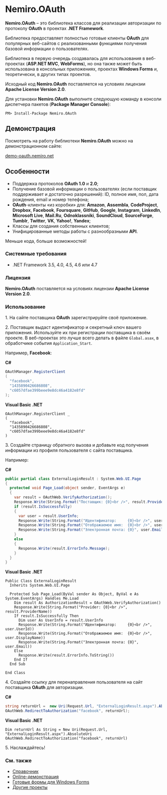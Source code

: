 # Nemiro.OAuth

**Nemiro.OAuth** – это библиотека классов для реализации авторизации по протоколу **OAuth** в проектах **.NET Framework**.

Библиотека предоставляет полностью готовые клиенты **OAuth** для популярных веб-сайтов с реализованными функциями получения базовой информации о пользователях.

Библиотека в первую очередь создавалась для использования в веб-проектах (**ASP.NET MVC**, **WebForms**), но она также может быть использована в консольных приложениях, проектах **Windows Forms** и, теоретически, в других типах проектов.

Исходный код **Nemiro.OAuth** поставляется на условиях лицензии **Apache License Version 2.0**.

Для установки **Nemiro.OAuth** выполните следующую команду в консоли диспетчера пакетов (**Package Manager Console**):

`PM> Install-Package Nemiro.OAuth`

## Демонстрация

Посмотреть на работу библиотеки **Nemiro.OAuth** можно на демонстрационном сайте:

[demo-oauth.nemiro.net](http://demo-oauth.nemiro.net/)

## Особенности

* Поддержка протоколов **OAuth 1.0** и **2.0**;
* Получение базовой информации о пользователях (если поставщик поддерживает и достаточно разрешений): ID, полное имя, пол, дата рождения, email и номер телефона;
* **OAuth**-клиенты «из коробки» для: 
  **Amazon**, **Assembla**, **CodeProject**, 
  **Dropbox**, **Facebook**, **Foursquare**, 
  **GitHub**, **Google**, **Instagram**, 
  **LinkedIn**, **Microsoft Live**, **Mail.Ru**, 
  **Odnoklassniki**, **SoundCloud**, **SourceForge**, 
  **Tumblr**, **Twitter**, **VK**, 
  **Yahoo!**, **Yandex**;
* Классы для создания собственных клиентов;
* Унифицированные методы работы с разнообразными **API**.

Меньше кода, больше возможностей!

### Системные требования

* .NET Framework 3.5, 4.0, 4.5, 4.6 или 4.7

### Лицензия

**Nemiro.OAuth** поставляется на условиях лицензии **Apache License Version 2.0**.

### Использование

1\. На сайте поставщика **OAuth** зарегистрируйте своё приложение.

2\. Поставщик выдаст идентификатор и секретный ключ вашего приложения. 
Используйте их при регистрации поставщика в своём проекте.
В веб-проектах это лучше всего делать в файле `Global.asax`, в обработчике события `Application_Start`.

Например, **Facebook**:

**C#**
```C#
OAuthManager.RegisterClient
(
  "facebook", 
  "1435890426686808", 
  "c6057dfae399beee9e8dc46a4182e8fd"
);
```

**Visual Basic .NET**
```VBNet
OAuthManager.RegisterClient _
(
  "facebook", 
  "1435890426686808", 
  "c6057dfae399beee9e8dc46a4182e8fd"
)
```

3\. Создайте страницу обратного вызова и добавьте код получения информации из профиля пользователя с сайта поставщика.

Например:

**C#**
```C#
public partial class ExternalLoginResult : System.Web.UI.Page
{
  protected void Page_Load(object sender, EventArgs e)
  {
    var result = OAuthWeb.VerifyAuthorization();
    Response.Write(String.Format("Поставщик: {0}<br />", result.ProviderName));
    if (result.IsSuccessfully)
    {
      var user = result.UserInfo;
      Response.Write(String.Format("Идентификатор:     {0}<br />", user.UserId));
      Response.Write(String.Format("Отображаемое имя:  {0}<br />", user.DisplayName));
      Response.Write(String.Format("Электронная почта: {0}", user.Email));
    }
    else
    {
      Response.Write(result.ErrorInfo.Message);
    }
  }
}
```

**Visual Basic .NET**
```VBNet
Public Class ExternalLoginResult
  Inherits System.Web.UI.Page

  Protected Sub Page_Load(ByVal sender As Object, ByVal e As System.EventArgs) Handles Me.Load
    Dim result As AuthorizationResult = OAuthWeb.VerifyAuthorization()
    Response.Write(String.Format("Provider: {0}<br />", result.ProviderName))
    If result.IsSuccessfully Then
      Dim user As UserInfo = result.UserInfo
      Response.Write(String.Format("Идентификатор:     {0}<br />", user.UserId))
      Response.Write(String.Format("Отображаемое имя:  {0}<br />", user.DisplayName))
      Response.Write(String.Format("Электронная почта: {0}", user.Email))
    Else
      Response.Write(result.ErrorInfo.ToString())
    End If
  End Sub

End Class
```

4\. Создайте ссылку для перенаправления пользователя на сайт поставщика **OAuth** для авторизации.

**C#**
```C#
string returnUrl =  new Uri(Request.Url, "ExternalLoginResult.aspx").AbsoluteUri;
OAuthWeb.RedirectToAuthorization("facebook", returnUrl);
```

**Visual Basic .NET**
```VBNet
Dim returnUrl As String = New Uri(Request.Url, "ExternalLoginResult.aspx").AbsoluteUri
OAuthWeb.RedirectToAuthorization("facebook", returnUrl)
```

5\. Наслаждайтесь!

### См. также

* [Справочник](http://oauth.nemiro.net)
* [Online-демонстрация](http://demo-oauth.nemiro.net/)
* [Готовые формы для Windows Forms](https://github.com/alekseynemiro/Nemiro.OAuth.LoginForms)
* [Другие проекты](http://nemiro.net)
